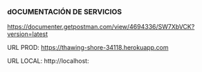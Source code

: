 ### dOCUMENTACIÓN DE SERVICIOS

https://documenter.getpostman.com/view/4694336/SW7XbVCK?version=latest

URL PROD: https://thawing-shore-34118.herokuapp.com

URL LOCAL: http://localhost:<aca-va-el-puerto>

